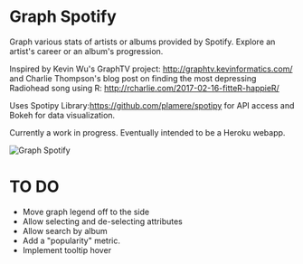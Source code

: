 # Graph Spotify
Graph various stats of artists or albums provided by Spotify. Explore an artist's career or an album's progression.

Inspired by Kevin Wu's GraphTV project: http://graphtv.kevinformatics.com/ and Charlie Thompson's blog post on finding the most depressing Radiohead song using R: http://rcharlie.com/2017-02-16-fitteR-happieR/

Uses Spotipy Library:https://github.com/plamere/spotipy for API access and Bokeh for data visualization.

Currently a work in progress. Eventually intended to be a Heroku webapp.

![Graph Spotify](http://i.imgur.com/NAUdDvD.jpg)

# TO DO
* Move graph legend off to the side
* Allow selecting and de-selecting attributes
* Allow search by album
* Add a "popularity" metric.
* Implement tooltip hover
